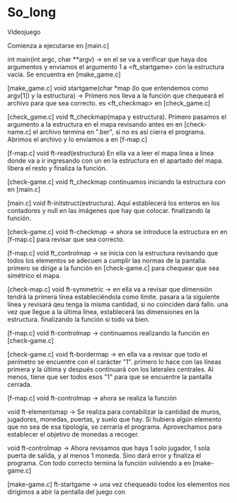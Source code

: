# So_long
Videojuego

Comienza a ejecutarse en [main.c]

int	main(int argc, char **argv) -> en el se va a verificar que haya dos argumentos y enviamos el argumento 1 a <ft_startgame> con la estructura vacía. Se encuentra en [make_game.c]


[make_game.c]
void startgame(char *map (lo que entendemos como argv[1]) y la estructura) -> Primero nos lleva a la función que chequeará el archivo para que sea correcto. es <ft_checkmap> en [check_game.c]

[check_game.c]
void ft_checkmap(mapa y estructura). 
	Primero pasamos el argumento a la estructura en el mapa revisando antes en <ft-checkname> en [check-name.c] el archivo termina en ".ber", si no es así cierra el programa.
	Abrimos el archivo y lo enviamos a <ft-read> en [f-map.c]
	
[f-map.c]
void ft-read(estructura) En ella va a leer el mapa linea a linea donde va a ir ingresando con un <ft-split> en la estructura en el apartado del mapa. libera el resto y finaliza la función.

[check-game.c]
void ft_checkmap
	continuamos iniciando la estructura con <ft-initstruct> en [main.c]
	
[main.c]
void ft-initstruct(estructura). Aquí establecerá los enteros en los contadores y null en las imágenes que hay que colocar. finalizando la función.

[check-game.c]
void ft-checkmap ->
	ahora se introduce la estructura en <ft-controlmap> en [f-map.c] para revisar que sea correcto.

[f-map.c]
void ft_controlmap -> se inicia con la estructura revisando que todos los elementos se adecuen a cumplir las normas de la pantalla.
	primero se dirige a la función <ft-symmetric> en [check-game.c] para chequear que sea simétrico el mapa.

[check-map.c]
void ft-symmetric -> en ella va a revisar que dimensión tendrá la primera línea estableciéndola como límite. pasara a la siguiente línea y revisará qeu tenga la misma cantidad, si no coinciden dará fallo. una vez que llegue a la última línea, establecerá las dimensiones en la estructura. finalizando la función si todo va bien.

[f-map.c]
void ft-controlmap ->
	continuamos realizando la función <ft-bordermap> en [check-game.c]
	
[check-game.c]
void ft-bordermap -> en ella va a revisar que todo el perímetro se encuentre con el carácter "1". primero lo hace con las líneas primera y la última y después continuará con los laterales centrales. Al menos, tiene que ser todos esos "1" para que se encuentre la pantalla cerrada.

[f-map.c]
void ft-controlmap ->
	ahora se realiza la función <ft-elementsmap> 
	
void ft-elementsmap -> Se realiza para contabilizar la cantidad de muros, jugadores, monedas, puertas, y suelo que hay. Si hubiera algún elemento que no sea de esa tipología, se cerraría el programa. Aprovechamos para establecer el objetivo de monedas a recoger.


void ft-controlmap ->
	Ahora revisamos que haya 1 solo jugador, 1 sola puerta de salida, y al menos 1 moneda. Sino dará error y finaliza el programa. Con todo correcto termina la función volviendo a <ft-statgame> en [make-game.c]
	
[make-game.c]
ft-startgame ->
	una vez chequeado todos los elementos nos dirigimos a abir la pentalla del juego con <ft-openwindow> 
	
	




